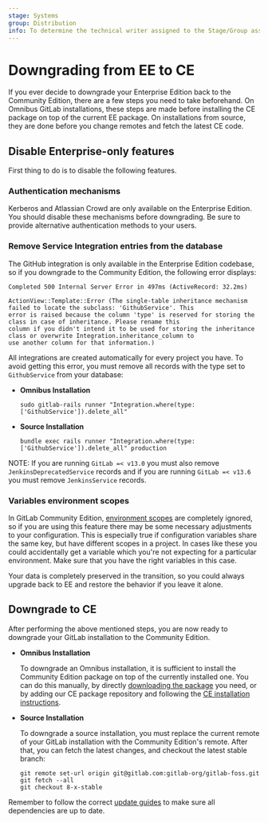 ```yaml
---
stage: Systems
group: Distribution
info: To determine the technical writer assigned to the Stage/Group associated with this page, see https://about.gitlab.com/handbook/engineering/ux/technical-writing/#assignments
---
```


# Downgrading from EE to CE

If you ever decide to downgrade your Enterprise Edition back to the
Community Edition, there are a few steps you need to take beforehand. On Omnibus GitLab
installations, these steps are made before installing the CE package on top of
the current EE package. On installations from source, they are done before
you change remotes and fetch the latest CE code.

## Disable Enterprise-only features

First thing to do is to disable the following features.

### Authentication mechanisms

Kerberos and Atlassian Crowd are only available on the Enterprise Edition. You
should disable these mechanisms before downgrading. Be sure to provide
alternative authentication methods to your users.

### Remove Service Integration entries from the database

The GitHub integration is only available in the Enterprise Edition codebase,
so if you downgrade to the Community Edition, the following error displays:

```plaintext
Completed 500 Internal Server Error in 497ms (ActiveRecord: 32.2ms)

ActionView::Template::Error (The single-table inheritance mechanism failed to locate the subclass: 'GithubService'. This
error is raised because the column 'type' is reserved for storing the class in case of inheritance. Please rename this
column if you didn't intend it to be used for storing the inheritance class or overwrite Integration.inheritance_column to
use another column for that information.)
```

All integrations are created automatically for every project you have.
To avoid getting this error, you must remove all records with the type set to
`GithubService` from your database:

- **Omnibus Installation**

  ```shell
  sudo gitlab-rails runner "Integration.where(type: ['GithubService']).delete_all"
  ```

- **Source Installation**

  ```shell
  bundle exec rails runner "Integration.where(type: ['GithubService']).delete_all" production
  ```

NOTE:
If you are running `GitLab =< v13.0` you must also remove `JenkinsDeprecatedService` records
and if you are running `GitLab =< v13.6` you must remove `JenkinsService` records.

### Variables environment scopes

In GitLab Community Edition, [environment scopes](../user/group/clusters/index.md#environment-scopes)
are completely ignored, so if you are using this feature there may be some
necessary adjustments to your configuration. This is especially true if
configuration variables share the same key, but have different
scopes in a project. In cases like these you could accidentally get a variable
which you're not expecting for a particular environment. Make sure that you have
the right variables in this case.

Your data is completely preserved in the transition, so you could always upgrade
back to EE and restore the behavior if you leave it alone.

## Downgrade to CE

After performing the above mentioned steps, you are now ready to downgrade your
GitLab installation to the Community Edition.

- **Omnibus Installation**

  To downgrade an Omnibus installation, it is sufficient to install the Community
  Edition package on top of the currently installed one. You can do this manually,
  by directly [downloading the package](https://packages.gitlab.com/gitlab/gitlab-ce)
  you need, or by adding our CE package repository and following the
  [CE installation instructions](https://about.gitlab.com/install/?version=ce).

- **Source Installation**

  To downgrade a source installation, you must replace the current remote of
  your GitLab installation with the Community Edition's remote. After that, you
  can fetch the latest changes, and checkout the latest stable branch:

  ```shell
  git remote set-url origin git@gitlab.com:gitlab-org/gitlab-foss.git
  git fetch --all
  git checkout 8-x-stable
  ```

Remember to follow the correct [update guides](../update/index.md) to make
sure all dependencies are up to date.
